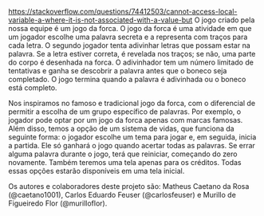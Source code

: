 https://stackoverflow.com/questions/74412503/cannot-access-local-variable-a-where-it-is-not-associated-with-a-value-but
O jogo criado pela nossa equipe é um jogo da forca. O jogo da forca é uma atividade em que um jogador escolhe uma palavra secreta e a representa com traços para cada letra. O segundo jogador tenta adivinhar letras que possam estar na palavra. Se a letra estiver correta, é revelada nos traços; se não, uma parte do corpo é desenhada na forca. O adivinhador tem um número limitado de tentativas e ganha se descobrir a palavra antes que o boneco seja completado. O jogo termina quando a palavra é adivinhada ou o boneco está completo.

Nos inspiramos no famoso e tradicional jogo da forca, com o diferencial de permitir a escolha de um grupo específico de palavras. Por exemplo, o jogador pode optar por um jogo da forca apenas com marcas famosas. Além disso, temos a opção de um sistema de vidas, que funciona da seguinte forma: o jogador escolhe um tema para jogar e, em seguida, inicia a partida. Ele só ganhará o jogo quando acertar todas as palavras. Se errar alguma palavra durante o jogo, terá que reiniciar, começando do zero novamente. Também teremos uma tela apenas para os créditos. Todas essas opções estarão disponíveis em uma tela inicial.

Os autores e colaboradores deste projeto são: Matheus Caetano da Rosa (@caetano1001), Carlos Eduardo Feuser (@carlosfeuser) e Murillo de Figueiredo Flor (@murilloflor).
